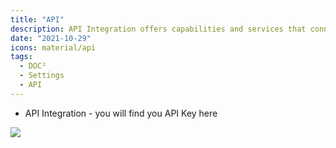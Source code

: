 ```yaml
---
title: "API"
description: API Integration offers capabilities and services that connect applications, processes, people, and devices. This is where to find your API Key in DOC².
date: "2021-10-29"
icons: material/api
tags:
  - DOC²
  - Settings
  - API
---
```


- API Integration - you will find you API Key here

![](/_images/doc2/DOC²_API-Key_EN-1-1024x470.png)
